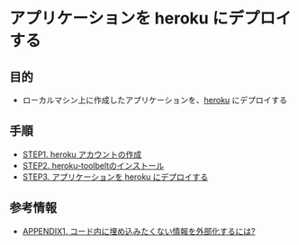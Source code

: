# アプリケーションを heroku にデプロイする

## 目的

* ローカルマシン上に作成したアプリケーションを、[heroku](https://dashboard.heroku.com/) にデプロイする


## 手順

* [STEP1. heroku アカウントの作成](step1.md)
* [STEP2. heroku-toolbeltのインストール](step2.md)
* [STEP3. アプリケーションを heroku にデプロイする](step3.md)

## 参考情報

* [APPENDIX1. コード内に埋め込みたくない情報を外部化するには?](appendix1.md)
